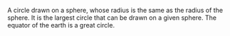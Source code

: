 A circle drawn on a sphere, whose radius is the same as the radius of
the sphere. It is the largest circle that can be drawn on a given
sphere. The equator of the earth is a great circle.
